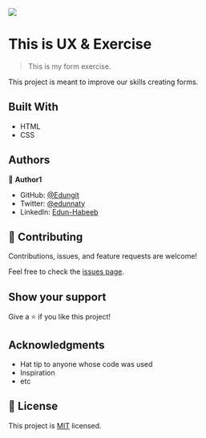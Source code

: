 ![](https://img.shields.io/badge/Microverse-blueviolet)

# This is UX &  Exercise

> This is my form exercise.
>
>
This project is meant to improve our skills creating forms.

## Built With

- HTML
- CSS



## Authors

👤 **Author1**

- GitHub: [@Edungit](https://github.com/Edungit)
- Twitter: [@edunnaty](https://twitter.com/edunnaty)
- LinkedIn: [Edun-Habeeb](https://www.linkedin.com/in/edun-habeeb-635680131/)

## 🤝 Contributing

Contributions, issues, and feature requests are welcome!

Feel free to check the [issues page](../../issues/).

## Show your support

Give a ⭐️ if you like this project!

## Acknowledgments

- Hat tip to anyone whose code was used
- Inspiration
- etc

## 📝 License

This project is [MIT](./MIT.md) licensed.
